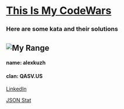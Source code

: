 # [This Is My CodeWars](https://www.codewars.com/users/alexkuzhelev/stats)
### Here are some kata and their solutions  
![My Range](https://www.codewars.com/users/alexkuzhelev/badges/large)
---
#### name: **alexkuzh**
#### clan: **QASV.US**  
[LinkedIn](https://www.linkedin.com/in/aleksandr-kuzhelev/)

[JSON Stat](https://www.codewars.com/api/v1/users/alexkuzhelev)

